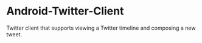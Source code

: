 Android-Twitter-Client
======================
Twitter client that supports viewing a Twitter timeline and composing a new tweet.